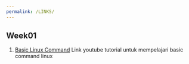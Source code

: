```yaml
---
permalink: /LINKS/
---
```


## Week01
1. [Basic Linux Command](https://www.youtube.com/watch?v=CpTfQ-q6MPU)
Link youtube tutorial untuk mempelajari basic command linux
